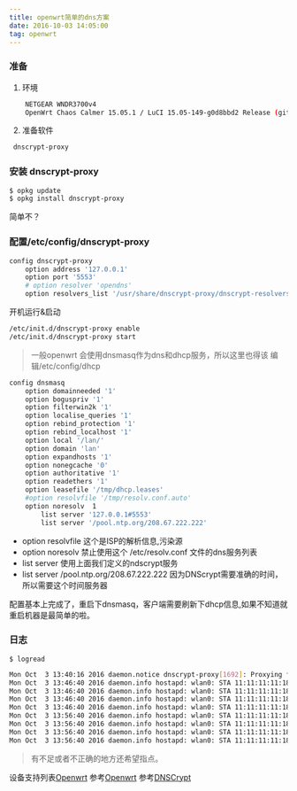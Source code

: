 ```yaml
---
title: openwrt简单的dns方案
date: 2016-10-03 14:05:00
tag: openwrt
---
```


### 准备

1. 环境 

```bash
    NETGEAR WNDR3700v4
    OpenWrt Chaos Calmer 15.05.1 / LuCI 15.05-149-g0d8bbd2 Release (git-15.363.78009-956be55)

```

2. 准备软件
   
```bash 
 dnscrypt-proxy 
```

### 安装 dnscrypt-proxy

```bash
$ opkg update
$ opkg install dnscrypt-proxy
```

简单不？
     
### 配置/etc/config/dnscrypt-proxy


```bash
config dnscrypt-proxy
	option address '127.0.0.1'
	option port '5553'
	# option resolver 'opendns'
	option resolvers_list '/usr/share/dnscrypt-proxy/dnscrypt-resolvers.csv'
```

开机运行&启动

```bash
/etc/init.d/dnscrypt-proxy enable
/etc/init.d/dnscrypt-proxy start
```

>一般openwrt 会使用dnsmasq作为dns和dhcp服务，所以这里也得该
编辑/etc/config/dhcp

```bash
config dnsmasq
	option domainneeded '1'
	option boguspriv '1'
	option filterwin2k '1'
	option localise_queries '1'
	option rebind_protection '1'
	option rebind_localhost '1'
	option local '/lan/'
	option domain 'lan'
	option expandhosts '1'
	option nonegcache '0'
	option authoritative '1'
	option readethers '1'
	option leasefile '/tmp/dhcp.leases'
	#option resolvfile '/tmp/resolv.conf.auto'  
	option noresolv  1
    	list server	'127.0.0.1#5553'
    	list server	'/pool.ntp.org/208.67.222.222'
```

- option resolvfile 这个是ISP的解析信息,污染源
- option noresolv 禁止使用这个 /etc/resolv.conf 文件的dns服务列表
- list server 使用上面我们定义的ndscrypt服务
- list server /pool.ntp.org/208.67.222.222 因为DNScrypt需要准确的时间，所以需要这个时间服务器

配置基本上完成了，重启下dnsmasq，客户端需要刷新下dhcp信息,如果不知道就重启机器是最简单的啦。


### 日志

```
$ logread
```


```bash
Mon Oct  3 13:40:16 2016 daemon.notice dnscrypt-proxy[1692]: Proxying from 127.0.0.1:5553 to 222.222.220.220:443
Mon Oct  3 13:46:40 2016 daemon.info hostapd: wlan0: STA 11:11:11:11:18:60 WPA: group key handshake completed (RSN)
Mon Oct  3 13:46:40 2016 daemon.info hostapd: wlan0: STA 11:11:11:11:18 WPA: group key handshake completed (RSN)
Mon Oct  3 13:46:40 2016 daemon.info hostapd: wlan0: STA 11:11:11:11:18 WPA: group key handshake completed (RSN)
Mon Oct  3 13:46:40 2016 daemon.info hostapd: wlan0: STA 11:11:11:11:18 WPA: group key handshake completed (RSN)
Mon Oct  3 13:56:40 2016 daemon.info hostapd: wlan0: STA 11:11:11:11:18 WPA: group key handshake completed (RSN)
Mon Oct  3 13:56:40 2016 daemon.info hostapd: wlan0: STA 11:11:11:11:18 WPA: group key handshake completed (RSN)
Mon Oct  3 13:56:40 2016 daemon.info hostapd: wlan0: STA 11:11:11:11:18 WPA: group key handshake completed (RSN)
Mon Oct  3 13:56:40 2016 daemon.info hostapd: wlan0: STA 11:11:11:11:18 WPA: group key handshake completed (RSN)

```

>有不足或者不正确的地方还希望指点。

设备支持列表[Openwrt](https://wiki.openwrt.org/toh/start)
参考[Openwrt](https://wiki.openwrt.org/inbox/dnscrypt)
参考[DNSCrypt](https://dnscrypt.org/#public-resolvers)